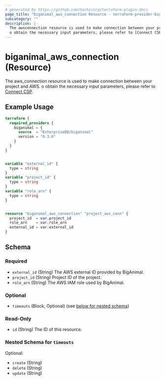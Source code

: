 ```yaml
---
# generated by https://github.com/hashicorp/terraform-plugin-docs
page_title: "biganimal_aws_connection Resource - terraform-provider-biganimal"
subcategory: ""
description: |-
  The awsconnection resource is used to make connection between your project and AWS.
  o obtain the necessary input parameters, please refer to [Connect CSP](https://www.enterprisedb.com/docs/biganimal/latest/gettingstarted/02connectingtoyourcloud/connecting_aws/).
---
```


# biganimal_aws_connection (Resource)

The aws_connection resource is used to make connection between your project and AWS.
o obtain the necessary input parameters, please refer to [Connect CSP](https://www.enterprisedb.com/docs/biganimal/latest/getting_started/02_connecting_to_your_cloud/connecting_aws/).

## Example Usage

```terraform
terraform {
  required_providers {
    biganimal = {
      source  = "EnterpriseDB/biganimal"
      version = "0.3.0"
    }
  }
}


variable "external_id" {
  type = string
}
variable "project_id" {
  type = string
}
variable "role_arn" {
  type = string
}


resource "biganimal_aws_connection" "project_aws_conn" {
  project_id  = var.project_id
  role_arn    = var.role_arn
  external_id = var.external_id
}
```

<!-- schema generated by tfplugindocs -->
## Schema

### Required

- `external_id` (String) The AWS external ID provided by BigAnimal.
- `project_id` (String) Project ID of the project.
- `role_arn` (String) The AWS IAM role used by BigAnimal.

### Optional

- `timeouts` (Block, Optional) (see [below for nested schema](#nestedblock--timeouts))

### Read-Only

- `id` (String) The ID of this resource.

<a id="nestedblock--timeouts"></a>
### Nested Schema for `timeouts`

Optional:

- `create` (String)
- `delete` (String)
- `update` (String)


